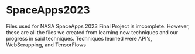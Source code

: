 # SpaceApps2023
Files used for NASA SpaceApps 2023
Final Project is imcomplete. However, these are all the files we created from learning new techniques and our progress in said techniques.
Techniques learned were API's, WebScrapping, and TensorFlows

